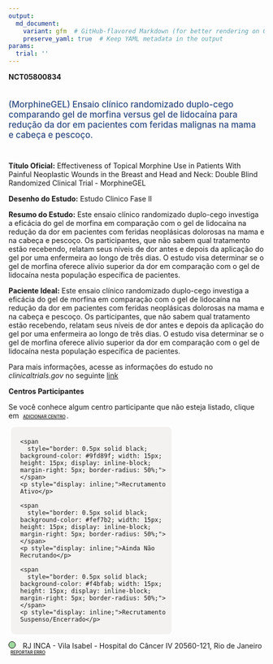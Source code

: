 ```yaml
---
output: 
  md_document:
    variant: gfm  # GitHub-flavored Markdown (for better rendering on GitHub)
    preserve_yaml: true  # Keep YAML metadata in the output
params:
  trial: ''
---
```


**NCT05800834**

<div style="padding: 5px 5px 5px 0px; font-size: 1.20em; font-weight: 500; color: #2E4A7F; text-align: left; margin-bottom: 20px">

(MorphineGEL) Ensaio clínico randomizado duplo-cego comparando gel de
morfina versus gel de lidocaína para redução da dor em pacientes com
feridas malignas na mama e cabeça e pescoço.

</div>

**Título Oficial:** Effectiveness of Topical Morphine Use in Patients
With Painful Neoplastic Wounds in the Breast and Head and Neck: Double
Blind Randomized Clinical Trial - MorphineGEL

**Desenho do Estudo:** Estudo Clinico Fase II

**Resumo do Estudo:** Este ensaio clínico randomizado duplo-cego
investiga a eficácia do gel de morfina em comparação com o gel de
lidocaína na redução da dor em pacientes com feridas neoplásicas
dolorosas na mama e na cabeça e pescoço. Os participantes, que não sabem
qual tratamento estão recebendo, relatam seus níveis de dor antes e
depois da aplicação do gel por uma enfermeira ao longo de três dias. O
estudo visa determinar se o gel de morfina oferece alívio superior da
dor em comparação com o gel de lidocaína nesta população específica de
pacientes.

**Paciente Ideal:** Este ensaio clínico randomizado duplo-cego investiga
a eficácia do gel de morfina em comparação com o gel de lidocaína na
redução da dor em pacientes com feridas neoplásicas dolorosas na mama e
na cabeça e pescoço. Os participantes, que não sabem qual tratamento
estão recebendo, relatam seus níveis de dor antes e depois da aplicação
do gel por uma enfermeira ao longo de três dias. O estudo visa
determinar se o gel de morfina oferece alívio superior da dor em
comparação com o gel de lidocaína nesta população específica de
pacientes.

Para mais informações, acesse as informações do estudo no
*clinicaltrials.gov* no seguinte
[link](https://clinicaltrials.gov/ct2/show/NCT05800834)

**Centros Participantes**

Se você conhece algum centro participante que não esteja listado, clique
em
<span style="color: #2E4A7F; margin-left: 2px; padding: 2px; background-color: #f3f2f1; border-radius: 8px; font-weight: 500; font-size: 0.6em">[ADICIONAR
CENTRO](https://flazar.shinyapps.io/formsapp?study_nct_id=NCT05800834&location_id=N%2FA&location_full_name=N%2FA&form_type=Adicionar%20Centro%7D)</span>.

<div style="margin-bottom: 8px; margin-left: 5px; padding: 8px; max-width: 300px; background-color: #f3f2f1; border-radius: 8px;">

<div style="margin-left: 10px;">

    <span 
      style="border: 0.5px solid black; background-color: #9fd89f; width: 15px; height: 15px; display: inline-block; margin-right: 5px; border-radius: 50%;"></span>
    <p style="display: inline;">Recrutamento Ativo</p>

</div>

<div style="margin-left: 10px;">

    <span 
      style="border: 0.5px solid black; background-color: #fef7b2; width: 15px; height: 15px; display: inline-block; margin-right: 5px; border-radius: 50%;"></span>
    <p style="display: inline;">Ainda Não Recrutando</p>

</div>

<div style="margin-left: 10px;">

    <span 
      style="border: 0.5px solid black; background-color: #f4bfab; width: 15px; height: 15px; display: inline-block; margin-right: 5px; border-radius: 50%;"></span>
    <p style="display: inline;">Recrutamento Suspenso/Encerrado</p>

</div>

</div>

<span style="border: 0.5px solid black; display: inline-block; width: 12px; height: 12px; border-radius: 50%; margin-right: 10px; padding-bottom: 0px; background-color: #9fd89f;"></span>
RJ INCA - Vila Isabel - Hospital do Câncer IV 20560-121, Rio de Janeiro
<span style="color: #2E4A7F; margin-left: 2px; padding: 2px; background-color: #f3f2f1; border-radius: 8px; font-weight: 500; font-size: 0.6em">[REPORTAR
ERRO](https://flazar.shinyapps.io/formsapp?study_nct_id=NCT05800834&location_id=NATIONALCANCERINSTITUTERIODEJANEIRO20560121BRAZIL&location_full_name=INCA%20-%20Vila%20Isabel%20-%20Hospital%20do%20C%C3%A2ncer%20IV%2C%2020560-121%2C%20Rio%20de%20Janeiro&form_type=Reportar%20Erro)</span>
